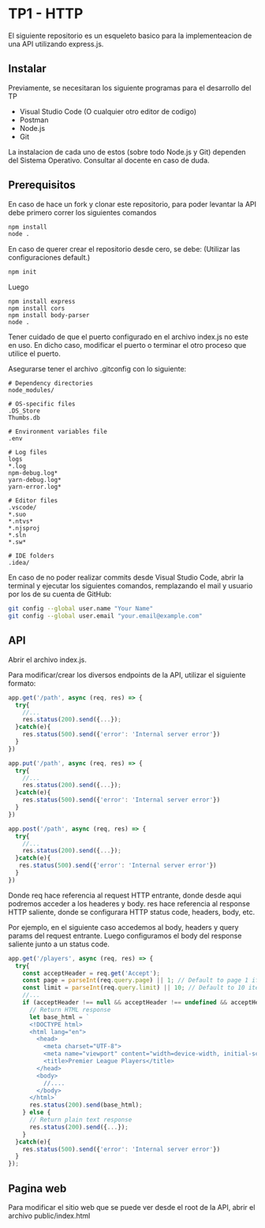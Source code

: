 # TP1 - HTTP
El siguiente repositorio es un esqueleto basico para la implementeacion de una API utilizando express.js. 

## Instalar
Previamente, se necesitaran los siguiente programas para el desarrollo del TP
- Visual Studio Code (O cualquier otro editor de codigo)
- Postman
- Node.js
- Git
  
La instalacion de cada uno de estos (sobre todo Node.js y Git) dependen del Sistema Operativo. Consultar
al docente en caso de duda.

## Prerequisitos
En caso de hace un fork y clonar este repositorio, para poder levantar la API debe primero correr los siguientes comandos
```bash
npm install
node .
```
En caso de querer crear el repositorio desde cero, se debe: (Utilizar las configuraciones default.)
```bash
npm init
```
Luego
```
npm install express
npm install cors
npm install body-parser
node .
```
Tener cuidado de que el puerto configurado en el archivo index.js no este en uso. En dicho caso, modificar el puerto o terminar el otro proceso que utilice el puerto.

Asegurarse tener el archivo .gitconfig con lo siguiente:
```
# Dependency directories
node_modules/

# OS-specific files
.DS_Store
Thumbs.db

# Environment variables file
.env

# Log files
logs
*.log
npm-debug.log*
yarn-debug.log*
yarn-error.log*

# Editor files
.vscode/
*.suo
*.ntvs*
*.njsproj
*.sln
*.sw*

# IDE folders
.idea/
```

En caso de no poder realizar commits desde Visual Studio Code, abrir la terminal y ejecutar los siguientes comandos, remplazando el mail y usuario por los de su cuenta de GitHub:
```bash
git config --global user.name "Your Name"
git config --global user.email "your.email@example.com"
```


## API
Abrir el archivo index.js.

Para modificar/crear los diversos endpoints de la API, utilizar el siguiente formato:
```javascript
app.get('/path', async (req, res) => {
  try{
    //...
    res.status(200).send({...});
  }catch(e){
    res.status(500).send({'error': 'Internal server error'})
  }
})

app.put('/path', async (req, res) => {
  try{
    //...
    res.status(200).send({...});
  }catch(e){
    res.status(500).send({'error': 'Internal server error'})
  }
})

app.post('/path', async (req, res) => {
  try{
    //...
    res.status(200).send({...});
  }catch(e){
   res.status(500).send({'error': 'Internal server error'}) 
  }
})
```
Donde req hace referencia al request HTTP entrante, donde desde aqui podremos acceder a los headeres y body.
res hace referencia al response HTTP saliente, donde se configurara HTTP status code, headers, body, etc.

Por ejemplo, en el siguiente caso accedemos al body, headers y query params del request entrante. Luego configuramos el body del response saliente junto a un status code.


```javascript
app.get('/players', async (req, res) => {
  try{
    const acceptHeader = req.get('Accept');
    const page = parseInt(req.query.page) || 1; // Default to page 1 if not specified
    const limit = parseInt(req.query.limit) || 10; // Default to 10 items per page if not specified
    //...
    if (acceptHeader !== null && acceptHeader !== undefined && acceptHeader.includes('text/html')) {
      // Return HTML response
      let base_html = `
      <!DOCTYPE html>
      <html lang="en">
        <head>
          <meta charset="UTF-8">
          <meta name="viewport" content="width=device-width, initial-scale=1.0">
          <title>Premier League Players</title>
        </head>
        <body>
          //....
        </body>
      </html>`
      res.status(200).send(base_html);
    } else {
      // Return plain text response
      res.status(200).send({...});
    }    
  }catch(e){
    res.status(500).send({'error': 'Internal server error'})
  }
});
```

## Pagina web
Para modificar el sitio web que se puede ver desde el root de la API, abrir el archivo public/index.html
